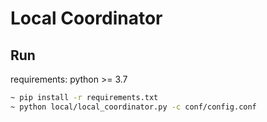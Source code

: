 # Local Coordinator
## Run

requirements: python >= 3.7

```bash
~ pip install -r requirements.txt
~ python local/local_coordinator.py -c conf/config.conf
```
